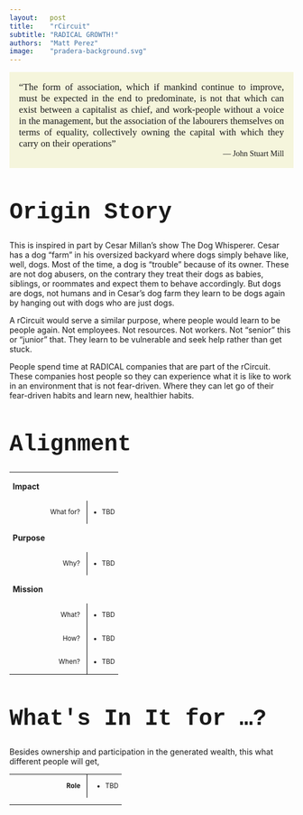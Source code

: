 ```yaml
---
layout:   post
title:    "rCircuit"
subtitle: "RADICAL GROWTH!"
authors:  "Matt Perez"
image:    "pradera-background.svg"
---
```


<div style="display: none; ">
 <p>Curious people can get the <span style="font-size:smaller; ">RADICAL</span> experience by staying with <span style="font-size:smaller; ">RADICAL</span> companies in the rCircuit.</p>
</div>

<div style="background-color:beige; font-size:larger; font-family:american typewriter, serif; padding:1em; margin-bottom:30px; ">
 <p style="text-align:justify; margin:0; ">&ldquo;The form of association, which if mankind continue to improve, must be expected in the end to predominate, is not that which can exist between a capitalist as chief, and work-people without a voice in the management, but the association of the labourers themselves on terms of equality, collectively owning the capital with which they carry on their operations&rdquo;</p>
 <p style="text-align:right; margin:0; font-size:smaller; ">&mdash; John Stuart Mill</p>
</div>

<h1 style="font-size:40px; font-family:Courier New, monospace; ">Origin Story</h1>
 <p>This is inspired in part by Cesar Millan’s show The Dog Whisperer. Cesar has a dog “farm” in his oversized backyard where dogs simply behave like, well, dogs. Most of the time, a dog is “trouble” because of its owner.  These are not dog abusers, on the contrary they treat their dogs as babies, siblings, or roommates and expect them to behave accordingly. But dogs are dogs, not humans and in Cesar’s dog farm they learn to be dogs again by hanging out with dogs who are just dogs.</p>
 <p>A rCircuit would serve a similar purpose, where people would learn to be people again. Not employees. Not resources. Not workers.  Not “senior” this or “junior” that. They learn to be vulnerable and seek help rather than get stuck.</p>
 <p>People spend time at RADICAL companies that are part of the rCircuit. These companies host people so they can experience what it is like to work in an environment that is not fear-driven. Where they can let go of their fear-driven habits and learn new, healthier habits.</p>

<h1 style="font-size:40px; font-family:Courier New, monospace; ">Alignment</h1>
 <table style="font-size:smaller; margin-bottom:10px; ">
  <!---->
  <tr style="vertical-align:text-top; ">
   <td style="padding-right:1em; width:1.25in; ">
    <p style="text-align:middle; font-weight:bold; font-size:larger; ">Impact</p>
   </td>
   <td style="font-size:7px; ">&nbsp;</td>
  </tr>
  <tr style="vertical-align:text-top; ">
   <td style="border-right:1px solid black; text-align:right; padding-right:1em; ">What for?</td>
   <td>
    <ul>
     <li>TBD</li>
    </ul>
   </td>
  </tr>
  <!---->
  <tr style="vertical-align:text-top; ">
   <td style="padding-right:1em; ">
    <p style="text-align:middle; font-weight:bold; font-size:larger; ">Purpose</p>
   </td>
   <td style="font-size:7px; ">&nbsp;</td>
  </tr>
  <tr style="vertical-align:text-top; ">
   <td style="border-right:1px solid black; text-align:right; padding-right:1em; ">Why?</td>
   <td>
    <ul>
     <li>TBD</li>
    </ul>
   </td>
  </tr>
  <!----> 
  <tr style="vertical-align:text-top; ">
   <td style="padding-right:1em; ">
    <p style="text-align:middle; font-weight:bold; font-size:larger; ">Mission</p>
   </td>
   <td style="font-size:7px; ">&nbsp;</td>
  </tr>
  <!---->
  <tr style="vertical-align:text-top; padding-right:1em; ">
   <td style="border-right:1px solid black; text-align:right; padding-right:1em; ">What?</td>
   <td>
    <ul>
     <li>TBD</li>
    </ul>
   </td>
  </tr>
  <tr style="vertical-align:text-top; padding-right:1em; ">
   <td style="border-right:1px solid black; text-align:right; padding-right:1em; ">How?</td>
   <td>
    <ul>
     <li>TBD</li>
    </ul>
   </td>
  </tr>
  <!---->
  <tr style="vertical-align:text-top; padding-right:1ex; ">
   <td style="border-right:1px solid black; text-align:right; padding-right:1em; ">When?</td>
   <td>
    <ul>
     <li>TBD</li>
    </ul>
   </td>
  </tr>
 </table>

<h1 style="font-size:40px; font-family:Courier New, monospace; ">What's In It for …?</h1>
 <p>Besides ownership and participation in the generated wealth, this what different people will get,</p>
 <table style="font-size:smaller; margin-bottom:10px; ">
  <tr style="vertical-align:text-top; ">
   <td style="border-right:1px solid black; padding-right:1em; width:1.25in; ">
    <p style="text-align:right; font-weight:bold; ">Role</p>
   </td>
   <td style="padding-left:1em; ">
    <ul>
     <li>TBD</li>
    </ul>
   </td>
  </tr>
  <tr>
   <td style="font-size:7px; ">&nbsp;</td>
  </tr>
</table>